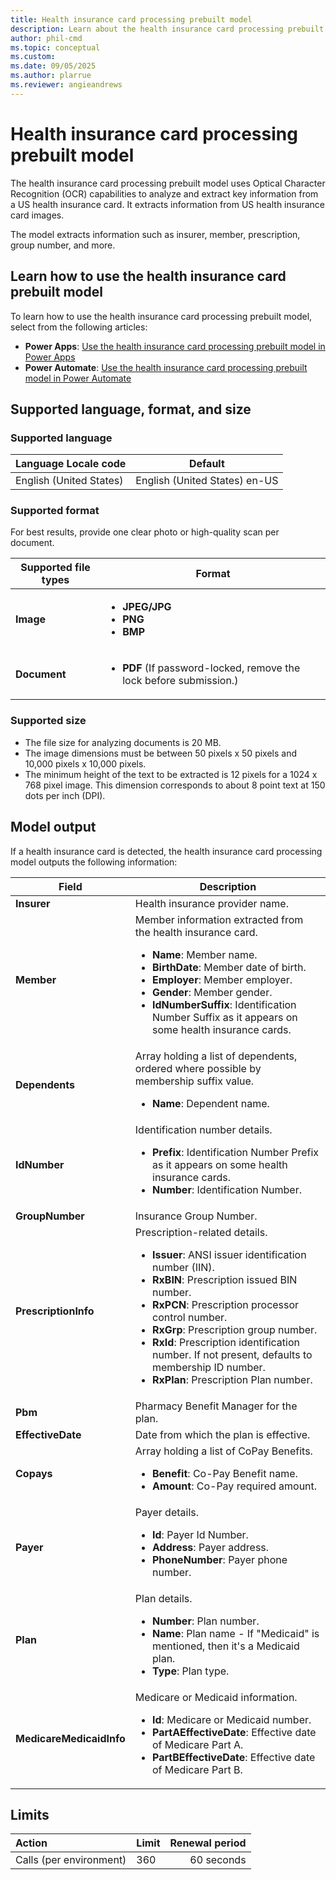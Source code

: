 ```yaml
---
title: Health insurance card processing prebuilt model
description: Learn about the health insurance card processing prebuilt model in AI Builder.
author: phil-cmd
ms.topic: conceptual
ms.custom: 
ms.date: 09/05/2025
ms.author: plarrue
ms.reviewer: angieandrews
---
```


# Health insurance card processing prebuilt model

The health insurance card processing prebuilt model uses Optical Character Recognition (OCR) capabilities to analyze and extract key information from a US health insurance card. It extracts information from US health insurance card images.

The model extracts information such as insurer, member, prescription, group number, and more. <!--model output-->

## Learn how to use the health insurance card prebuilt model

To learn how to use the health insurance card processing prebuilt model, select from the following articles:

- **Power Apps**: [Use the health insurance card processing prebuilt model in Power Apps](use-prebuilt-health-insurance-card-power-apps.md)
- **Power Automate**: [Use the health insurance card processing prebuilt model in Power Automate](use-prebuilt-health-insurance-card-power-automate.md)

## Supported language, format, and size

### Supported language

|Language Locale code|Default|
|--------------------|-------|
|English (United States)|English (United States) en-US|

### Supported format

For best results, provide one clear photo or high-quality scan per document.

|Supported file types|Format|
|-----|--------|
|**Image**|<ul><li>**JPEG/JPG**</li><li>**PNG**</li><li>**BMP**</li></ul>|  
|**Document**|<ul><li>**PDF** (If password-locked, remove the lock before submission.)</li></ul>|

### Supported size

- The file size for analyzing documents is 20 MB.
- The image dimensions must be between 50 pixels x 50 pixels and 10,000 pixels x 10,000 pixels.
- The minimum height of the text to be extracted is 12 pixels for a 1024 x 768 pixel image. This dimension corresponds to about 8 point text at 150 dots per inch (DPI).

## Model output

If a health insurance card is detected, the health insurance card processing model outputs the following information:

|Field|Description|
|-----|------------|
|**Insurer**|Health insurance provider name.|
|**Member**|Member information extracted from the health insurance card.<ul><li>**Name**: Member name.</li><li>**BirthDate**: Member date of birth.</li><li>**Employer**: Member employer.</li><li>**Gender**: Member gender.</li><li>**IdNumberSuffix**: Identification Number Suffix as it appears on some health insurance cards.</li></ul>|
|**Dependents**|Array holding a list of dependents, ordered where possible by membership suffix value.<ul><li>**Name**: Dependent name.</li></ul>|
|**IdNumber**|Identification number details.<ul><li>**Prefix**: Identification Number Prefix as it appears on some health insurance cards.</li><li>**Number**: Identification Number.</li></ul>|
|**GroupNumber**|Insurance Group Number.|
|**PrescriptionInfo**|Prescription-related details.<ul><li>**Issuer**: ANSI issuer identification number (IIN).</li><li>**RxBIN**: Prescription issued BIN number.</li><li>**RxPCN**: Prescription processor control number.</li><li>**RxGrp**: Prescription group number.</li><li>**RxId**: Prescription identification number. If not present, defaults to membership ID number.</li><li>**RxPlan**: Prescription Plan number.</li></ul>|
|**Pbm**|Pharmacy Benefit Manager for the plan.|
|**EffectiveDate**|Date from which the plan is effective.|
|**Copays**|Array holding a list of CoPay Benefits.<ul><li>**Benefit**: Co-Pay Benefit name.</li><li>**Amount**: Co-Pay required amount.</li></ul>|
|**Payer**|Payer details.<ul><li>**Id**: Payer Id Number.</li><li>**Address**: Payer address.</li><li>**PhoneNumber**: Payer phone number.</li></ul>|
|**Plan**|Plan details.<ul><li>**Number**: Plan number.</li><li>**Name**: Plan name - If "Medicaid" is mentioned, then it's a Medicaid plan.</li><li>**Type**: Plan type.</li></ul>|
|**MedicareMedicaidInfo**|Medicare or Medicaid information.<ul><li>**Id**: Medicare or Medicaid number.</li><li>**PartAEffectiveDate**: Effective date of Medicare Part A.</li><li>**PartBEffectiveDate**: Effective date of Medicare Part B.</li></ul>|

## Limits

|Action|Limit|Renewal period|
|:-----|:-----|-----:|
|Calls (per environment)|360|60 seconds|


